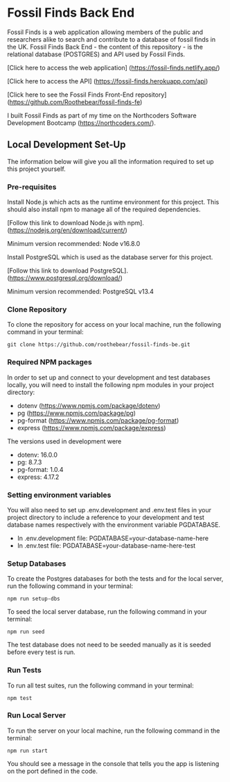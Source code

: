 # Fossil Finds Back End

Fossil Finds is a web application allowing members of the public and researchers alike to search and contribute to a database of fossil finds in the UK. Fossil Finds Back End - the content of this repository - is the relational database (POSTGRES) and API used by Fossil Finds.

[Click here to access the web application] (https://fossil-finds.netlify.app/)

[Click here to access the API] (https://fossil-finds.herokuapp.com/api)

[Click here to see the Fossil Finds Front-End repository] (https://github.com/Roothebear/fossil-finds-fe)

I built Fossil Finds as part of my time on the Northcoders Software Development Bootcamp (https://northcoders.com/).


## Local Development Set-Up

The information below will give you all the information required to set up this project yourself.

### Pre-requisites

Install Node.js which acts as the runtime environment for this project. This should also install npm to manage all of the
required dependencies.

[Follow this link to download Node.js with npm]. (https://nodejs.org/en/download/current/)

Minimum version recommended: Node v16.8.0

Install PostgreSQL which is used as the database server for this project.

[Follow this link to download PostgreSQL]. (https://www.postgresql.org/download/)

Minimum version recommended: PostgreSQL v13.4

### Clone Repository
To clone the repository for access on your local machine, run the following command in your terminal:

`git clone https://github.com/roothebear/fossil-finds-be.git`

### Required NPM packages

In order to set up and connect to your development and test databases locally, you will need to install the following npm modules in your project directory:

- dotenv (https://www.npmjs.com/package/dotenv)
- pg (https://www.npmjs.com/package/pg)
- pg-format (https://www.npmjs.com/package/pg-format)
- express (https://www.npmjs.com/package/express)
  

The versions used in development were 

- dotenv: 16.0.0
- pg: 8.7.3
- pg-format: 1.0.4
- express: 4.17.2


### Setting environment variables

You will also need to set up .env.development and .env.test files in your project directory to include a reference to your development and test database names respectively with the environment variable PGDATABASE.

- In .env.development file: PGDATABASE=your-database-name-here
- In .env.test file: PGDATABASE=your-database-name-here-test

### Setup Databases

To create the Postgres databases for both the tests and for the local server, run the following command in your terminal:

`npm run setup-dbs`

To seed the local server database, run the following command in your terminal:

`npm run seed`

The test database does not need to be seeded manually as it is seeded before every test is run.

### Run Tests
To run all test suites, run the following command in your terminal:

`npm test`

### Run Local Server
To run the server on your local machine, run the following command in the terminal:

`npm run start`

You should see a message in the console that tells you the app is listening on the port defined in the code.